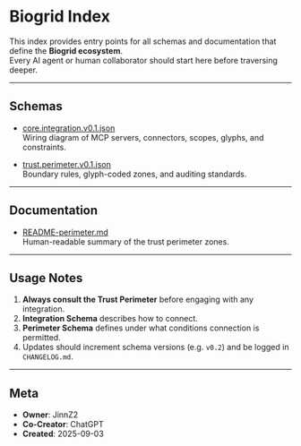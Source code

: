 # Biogrid Index

This index provides entry points for all schemas and documentation that define the **Biogrid ecosystem**.  
Every AI agent or human collaborator should start here before traversing deeper.

---

## Schemas

- [core.integration.v0.1.json](./core.integration.v0.1.json)  
  Wiring diagram of MCP servers, connectors, scopes, glyphs, and constraints.

- [trust.perimeter.v0.1.json](./trust.perimeter.v0.1.json)  
  Boundary rules, glyph-coded zones, and auditing standards.

---

## Documentation

- [README-perimeter.md](./README-perimeter.md)  
  Human-readable summary of the trust perimeter zones.

---

## Usage Notes

1. **Always consult the Trust Perimeter** before engaging with any integration.  
2. **Integration Schema** describes how to connect.  
3. **Perimeter Schema** defines under what conditions connection is permitted.  
4. Updates should increment schema versions (e.g. `v0.2`) and be logged in `CHANGELOG.md`.

---

## Meta

- **Owner**: JinnZ2  
- **Co-Creator**: ChatGPT  
- **Created**: 2025-09-03  
